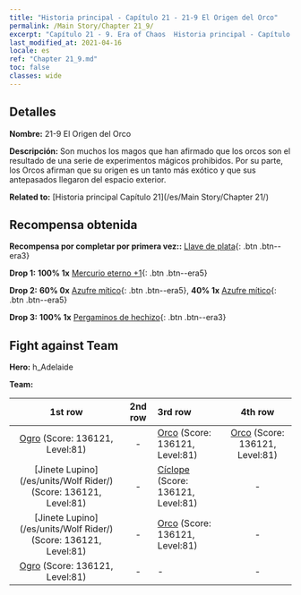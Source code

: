 ```yaml
---
title: "Historia principal - Capítulo 21 - 21-9 El Origen del Orco"
permalink: /Main Story/Chapter 21_9/
excerpt: "Capítulo 21 - 9. Era of Chaos  Historia principal - Capítulo 21_9. 21-9 El Origen del Orco"
last_modified_at: 2021-04-16
locale: es
ref: "Chapter 21_9.md"
toc: false
classes: wide
---
```


## Detalles

 **Nombre:** 21-9 El Origen del Orco

 **Descripción:** Son muchos los magos que han afirmado que los orcos son el resultado de una serie de experimentos mágicos prohibidos. Por su parte, los Orcos afirman que su origen es un tanto más exótico y que sus antepasados llegaron del espacio exterior.

 **Related to:** [Historia principal Capítulo 21](/es/Main Story/Chapter 21/)

## Recompensa obtenida

 **Recompensa por completar por primera vez::** [Llave de plata](/es/Items/con_693/){: .btn .btn--era3}

 **Drop 1:** **100% 1x** [Mercurio eterno +1](/es/Items/mat_70/){: .btn .btn--era5}

 **Drop 2:** **60% 0x** [Azufre mítico](/es/Items/mat_64/){: .btn .btn--era5}, **40% 1x** [Azufre mítico](/es/Items/mat_64/){: .btn .btn--era5}

 **Drop 3:** **100% 1x** [Pergaminos de hechizo](/es/Items/con_694/){: .btn .btn--era3}


## Fight against Team
 **Hero:** h_Adelaide

 **Team:**


  | 1st row | 2nd row | 3rd row | 4th row |
  |:----:|:----:|:----|:----:|
  | [Ogro](/es/units/Ogre/) (Score: 136121, Level:81)  | - | [Orco](/es/units/Orc/) (Score: 136121, Level:81)  | [Orco](/es/units/Orc/) (Score: 136121, Level:81)  |
  | [Jinete Lupino](/es/units/Wolf Rider/) (Score: 136121, Level:81)  | - | [Cíclope](/es/units/Cyclops/) (Score: 136121, Level:81)  | - |
  | [Jinete Lupino](/es/units/Wolf Rider/) (Score: 136121, Level:81)  | - | [Orco](/es/units/Orc/) (Score: 136121, Level:81)  | - |
  | [Ogro](/es/units/Ogre/) (Score: 136121, Level:81)  | - | - | - |


